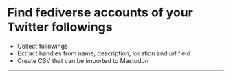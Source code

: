Find fediverse accounts of your Twitter followings
========================

* Collect followings
* Extract handles from name, description, location and url field
* Create CSV that can be imported to Mastodon

___
